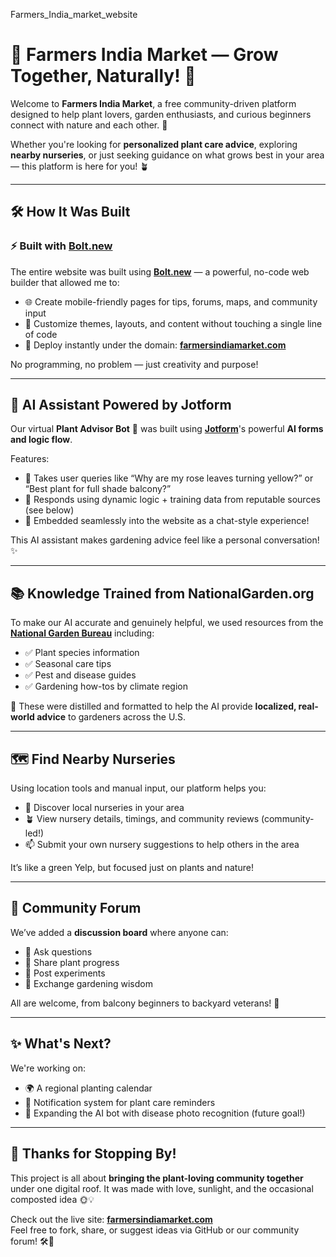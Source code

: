 Farmers_India_market_website
# 🌱 Farmers India Market — Grow Together, Naturally! 🌿

Welcome to **Farmers India Market**, a free community-driven platform designed to help plant lovers, garden enthusiasts, and curious beginners connect with nature and each other. 💚

Whether you're looking for **personalized plant care advice**, exploring **nearby nurseries**, or just seeking guidance on what grows best in your area — this platform is here for you! 🪴

---

## 🛠️ How It Was Built

### ⚡ Built with [Bolt.new](https://bolt.new)

The entire website was built using **[Bolt.new](https://bolt.new)** — a powerful, no-code web builder that allowed me to:
- 🌐 Create mobile-friendly pages for tips, forums, maps, and community input
- 🎨 Customize themes, layouts, and content without touching a single line of code
- 🚀 Deploy instantly under the domain: **[farmersindiamarket.com](https://farmersindiamarket.com)**

No programming, no problem — just creativity and purpose!

---

## 🧠 AI Assistant Powered by Jotform

Our virtual **Plant Advisor Bot** 🌼 was built using **[Jotform](https://www.jotform.com/)**'s powerful **AI forms and logic flow**.

Features:
- 💬 Takes user queries like “Why are my rose leaves turning yellow?” or “Best plant for full shade balcony?”
- 🧩 Responds using dynamic logic + training data from reputable sources (see below)
- 📱 Embedded seamlessly into the website as a chat-style experience!

This AI assistant makes gardening advice feel like a personal conversation! ✨

---

## 📚 Knowledge Trained from NationalGarden.org

To make our AI accurate and genuinely helpful, we used resources from the **[National Garden Bureau](https://www.nationalgarden.org/)** including:
- ✅ Plant species information
- ✅ Seasonal care tips
- ✅ Pest and disease guides
- ✅ Gardening how-tos by climate region

🧠 These were distilled and formatted to help the AI provide **localized, real-world advice** to gardeners across the U.S.

---

## 🗺️ Find Nearby Nurseries

Using location tools and manual input, our platform helps you:
- 📍 Discover local nurseries in your area
- 🪴 View nursery details, timings, and community reviews (community-led!)
- 📫 Submit your own nursery suggestions to help others in the area

It’s like a green Yelp, but focused just on plants and nature!

---

## 🤝 Community Forum

We’ve added a **discussion board** where anyone can:
- 🌿 Ask questions
- 💬 Share plant progress
- 🧪 Post experiments
- 🌻 Exchange gardening wisdom

All are welcome, from balcony beginners to backyard veterans! 🫶

---

## ✨ What's Next?

We're working on:
- 🌍 A regional planting calendar
- 🔔 Notification system for plant care reminders
- 🤖 Expanding the AI bot with disease photo recognition (future goal!)

---

## 🙌 Thanks for Stopping By!

This project is all about **bringing the plant-loving community together** under one digital roof. It was made with love, sunlight, and the occasional composted idea 🌞💡

Check out the live site: **[farmersindiamarket.com](https://farmersindiamarket.com)**  
Feel free to fork, share, or suggest ideas via GitHub or our community forum! 🛠️💬

